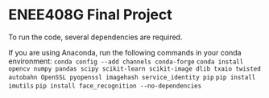 # ENEE408G Final Project

To run the code, several dependencies are required.

If you are using Anaconda, run the following commands in your conda environment:
`conda config --add channels conda-forge`
`conda install opencv numpy pandas scipy scikit-learn scikit-image dlib txaio twisted autobahn OpenSSL pyopenssl imagehash service_identity pip`
`pip install imutils`
`pip install face_recognition --no-dependencies`